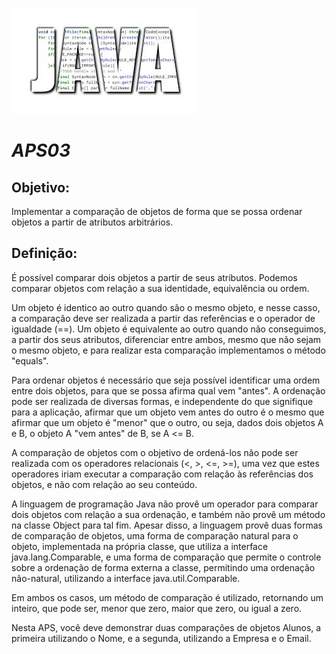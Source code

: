 ﻿![Java](/data/java.jpg)

# *APS03*

## Objetivo:
Implementar a comparação de objetos de forma que se possa ordenar objetos a partir de atributos arbitrários.

## Definição:

É possível comparar dois objetos a partir de seus atributos. Podemos comparar objetos com relação a sua identidade, equivalência ou ordem.

Um objeto é identico ao outro quando são o mesmo objeto, e nesse casso, a comparação deve ser realizada a partir das referências e o operador de igualdade (==). Um objeto é equivalente ao outro quando não conseguimos, a partir dos seus atributos, diferenciar entre ambos, mesmo que não sejam o mesmo objeto, e para realizar esta comparação implementamos o método "equals".

Para ordenar objetos é necessário que seja possível identificar uma ordem entre dois objetos, para que se possa afirma qual vem "antes". A ordenação pode ser realizada de diversas formas, e independente do que signifique para a aplicação, afirmar que um objeto vem antes do outro é o mesmo que afirmar que um objeto é "menor" que o outro, ou seja, dados dois objetos A e B, o objeto A "vem antes" de B, se A <= B.

A comparação de objetos com o objetivo de ordená-los não pode ser realizada com os operadores relacionais (<, >, <=, >=), uma vez que estes operadores iriam executar a comparação com relação às referências dos objetos, e não com relação ao seu conteúdo.

A linguagem de programação Java não provê um operador para comparar dois objetos com relação a sua ordenação, e também não provê um método na classe Object para tal fim. Apesar disso, a linguagem provê duas formas de comparação de objetos, uma forma de comparação natural para o objeto, implementada na própria classe, que utiliza a interface java.lang.Comparable<T>, e uma forma de comparação que permite o controle sobre a ordenação de forma externa a classe, permitindo uma ordenação não-natural, utilizando a interface java.util.Comparable<T>.

Em ambos os casos, um método de comparação é utilizado, retornando um inteiro, que pode ser, menor que zero, maior que zero, ou igual a zero.

Nesta APS, você deve demonstrar duas comparações de objetos Alunos, a primeira utilizando o Nome, e a segunda, utilizando a Empresa e o Email.